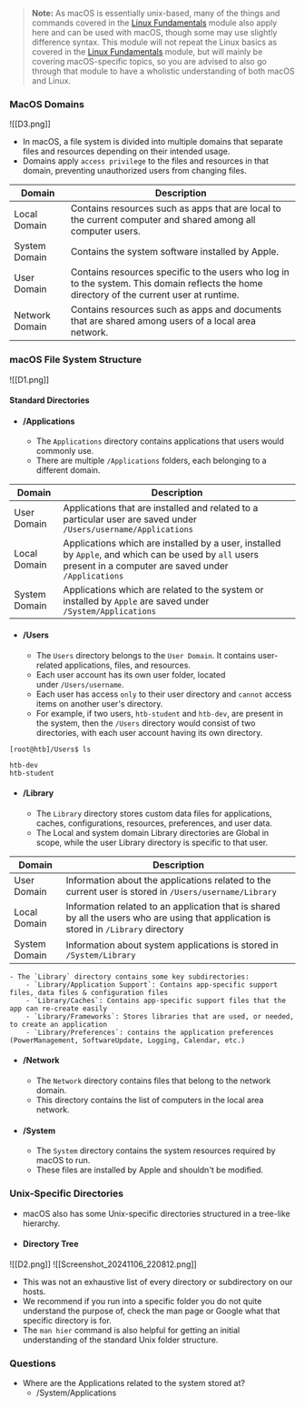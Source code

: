 > **Note:** As macOS is essentially unix-based, many of the things and commands covered in the [Linux Fundamentals](https://academy.hackthebox.com/module/details/18) module also apply here and can be used with macOS, though some may use slightly difference syntax. This module will not repeat the Linux basics as covered in the [Linux Fundamentals](https://academy.hackthebox.com/module/details/18) module, but will mainly be covering macOS-specific topics, so you are advised to also go through that module to have a wholistic understanding of both macOS and Linux.


### MacOS Domains

![[D3.png]]

- In macOS, a file system is divided into multiple domains that separate files and resources depending on their intended usage.
- Domains apply `access privilege` to the files and resources in that domain, preventing unauthorized users from changing files.

| Domain         | Description                                                                                                                                |
| -------------- | ------------------------------------------------------------------------------------------------------------------------------------------ |
| Local Domain   | Contains resources such as apps that are local to the current computer and shared among all computer users.                                |
| System Domain  | Contains the system software installed by Apple.                                                                                           |
| User Domain    | Contains resources specific to the users who log in to the system. This domain reflects the home directory of the current user at runtime. |
| Network Domain | Contains resources such as apps and documents that are shared among users of a local area network.                                         |

### macOS File System Structure
![[D1.png]]
#### Standard Directories
- #### /Applications
	- The `Applications` directory contains applications that users would commonly use. 
	- There are multiple `/Applications` folders, each belonging to a different domain.

| Domain        | Description                                                                                                                                                  |
| ------------- | ------------------------------------------------------------------------------------------------------------------------------------------------------------ |
| User Domain   | Applications that are installed and related to a particular user are saved under `/Users/username/Applications`                                              |
| Local Domain  | Applications which are installed by a user, installed by `Apple`, and which can be used by `all` users present in a computer are saved under `/Applications` |
| System Domain | Applications which are related to the system or installed by `Apple` are saved under `/System/Applications`                                                  |
- #### /Users
	- The `Users` directory belongs to the `User Domain`. It contains user-related applications, files, and resources. 
	- Each user account has its own user folder, located under `/Users/username`. 
	- Each user has access `only` to their user directory and `cannot` access items on another user's directory.
	- For example, if two users, `htb-student` and `htb-dev`, are present in the system, then the `/Users` directory would consist of two directories, with each user account having its own directory.
```
[root@htb]/Users$ ls

htb-dev
htb-student
```

- #### /Library
	- The `Library` directory stores custom data files for applications, caches, configurations, resources, preferences, and user data. 
	- The Local and system domain Library directories are Global in scope, while the user Library directory is specific to that user.

| Domain        | Description                                                                                                                            |
| ------------- | -------------------------------------------------------------------------------------------------------------------------------------- |
| User Domain   | Information about the applications related to the current user is stored in `/Users/username/Library`                                  |
| Local Domain  | Information related to an application that is shared by all the users who are using that application is stored in `/Library` directory |
| System Domain | Information about system applications is stored in `/System/Library`                                                                   |
	- The `Library` directory contains some key subdirectories:
		- `Library/Application Support`: Contains app-specific support files, data files & configuration files
		- `Library/Caches`: Contains app-specific support files that the app can re-create easily
		- `Library/Frameworks`: Stores libraries that are used, or needed, to create an application
		- `Library/Preferences`: contains the application preferences (PowerManagement, SoftwareUpdate, Logging, Calendar, etc.)

- #### /Network
	- The `Network` directory contains files that belong to the network domain. 
	- This directory contains the list of computers in the local area network.

- #### /System
	- The `System` directory contains the system resources required by macOS to run. 
	- These files are installed by Apple and shouldn't be modified.

### Unix-Specific Directories
- macOS also has some Unix-specific directories structured in a tree-like hierarchy.
- #### Directory Tree
![[D2.png]]
![[Screenshot_20241106_220812.png]]
- This was not an exhaustive list of every directory or subdirectory on our hosts. 
- We recommend if you run into a specific folder you do not quite understand the purpose of, check the man page or Google what that specific directory is for. 
- The `man hier` command is also helpful for getting an initial understanding of the standard Unix folder structure.


### Questions
- Where are the Applications related to the system stored at?
	- /System/Applications